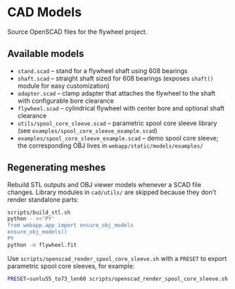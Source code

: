 # CAD Models

Source OpenSCAD files for the flywheel project.

## Available models

- `stand.scad` – stand for a flywheel shaft using 608 bearings
- `shaft.scad` – straight shaft sized for 608 bearings (exposes `shaft()` module for easy
  customization)
- `adapter.scad` – clamp adapter that attaches the flywheel to the shaft with configurable
  bore clearance
- `flywheel.scad` – cylindrical flywheel with center bore and optional shaft clearance
- `utils/spool_core_sleeve.scad` – parametric spool core sleeve library
  (see `examples/spool_core_sleeve_example.scad`)
- `examples/spool_core_sleeve_example.scad` – demo spool core sleeve; the
  corresponding OBJ lives in `webapp/static/models/examples/`

## Regenerating meshes

Rebuild STL outputs and OBJ viewer models whenever a SCAD file changes. Library
modules in `cad/utils/` are skipped because they don't render standalone parts:

```bash
scripts/build_stl.sh
python - <<'PY'
from webapp.app import ensure_obj_models
ensure_obj_models()
PY
python -m flywheel.fit
```

Use `scripts/openscad_render_spool_core_sleeve.sh` with a `PRESET` to export
parametric spool core sleeves, for example:

```bash
PRESET=sunlu55_to73_len60 scripts/openscad_render_spool_core_sleeve.sh
```
